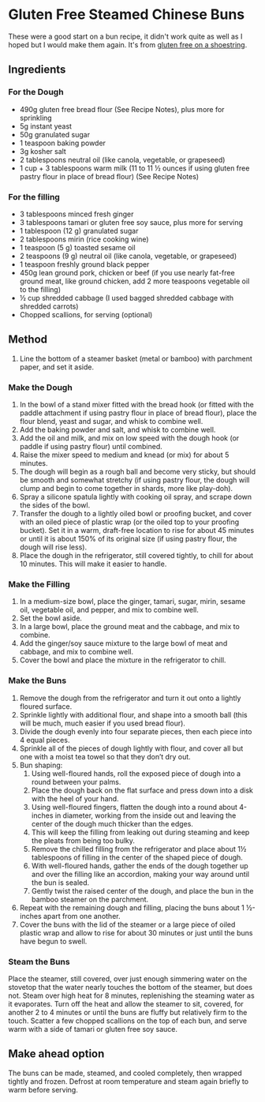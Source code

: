# Gluten Free Steamed Chinese Buns # 

These were a good start on a bun recipe, it didn't work quite as well as I hoped but I would make them again. It's from [gluten free on a shoestring](https://glutenfreeonashoestring.com/gluten-free-steamed-chinese-meat-buns/).

## Ingredients ## 

### For the Dough

- 490g gluten free bread flour (See Recipe Notes), plus more for sprinkling
- 5g instant yeast
- 50g granulated sugar
- 1 teaspoon baking powder
- 3g kosher salt
- 2 tablespoons neutral oil (like canola, vegetable, or grapeseed)
- 1 cup + 3 tablespoons warm milk (11 to 11 ½ ounces if using gluten free pastry flour in place of bread flour) (See Recipe Notes)

### For the filling

- 3 tablespoons minced fresh ginger
- 3 tablespoons tamari or gluten free soy sauce, plus more for serving
- 1 tablespoon (12 g) granulated sugar
- 2 tablespoons mirin (rice cooking wine)
- 1 teaspoon (5 g) toasted sesame oil
- 2 teaspoons (9 g) neutral oil (like canola, vegetable, or grapeseed)
- 1 teaspoon freshly ground black pepper
- 450g lean ground pork, chicken or beef (if you use nearly fat-free ground meat, like ground chicken, add 2 more teaspoons vegetable oil to the filling)
- ½ cup shredded cabbage (I used bagged shredded cabbage with shredded carrots)
- Chopped scallions, for serving (optional)

## Method ## 

1. Line the bottom of a steamer basket (metal or bamboo) with parchment paper, and set it aside.

### Make the Dough

1. In the bowl of a stand mixer fitted with the bread hook (or fitted with the paddle attachment if using pastry flour in place of bread flour), place the flour blend, yeast and sugar, and whisk to combine well.
1. Add the baking powder and salt, and whisk to combine well.
1. Add the oil and milk, and mix on low speed with the dough hook (or paddle if using pastry flour) until combined.
1. Raise the mixer speed to medium and knead (or mix) for about 5 minutes.
1. The dough will begin as a rough ball and become very sticky, but should be smooth and somewhat stretchy (if using pastry flour, the dough will clump and begin to come together in  shards, more like play-doh).
1. Spray a silicone spatula lightly with cooking oil spray, and scrape down the sides of the bowl.
1. Transfer the dough to a lightly oiled bowl or proofing bucket, and cover with an oiled piece of plastic wrap (or the oiled top to your proofing bucket). Set it in a warm, draft-free location to rise for about 45 minutes or until it is about 150% of its original size (if using pastry flour, the dough will rise less).
1. Place the dough in the refrigerator, still covered tightly, to chill for about 10 minutes. This will make it easier to handle.

### Make the Filling

1. In a medium-size bowl, place the ginger, tamari, sugar, mirin, sesame oil, vegetable oil, and pepper, and mix to combine well.
1. Set the bowl aside.
1. In a large bowl, place the ground meat and the cabbage, and mix to combine.
1. Add the ginger/soy sauce mixture to the large bowl of meat and cabbage, and mix to combine well.
1. Cover the bowl and place the mixture in the refrigerator to chill.

### Make the Buns

1. Remove the dough from the refrigerator and turn it out onto a lightly floured surface.
1. Sprinkle lightly with additional flour, and shape into a smooth ball (this will be much, much easier if you used bread flour).
1. Divide the dough evenly into four separate pieces, then each piece into 4 equal pieces.
1. Sprinkle all of the pieces of dough lightly with flour, and cover all but one with a moist tea towel so that they don’t dry out.
1. Bun shaping:
    1. Using well-floured hands, roll the exposed piece of dough into a round between your palms.
    1. Place the dough back on the flat surface and press down into a disk with the heel of your hand.
    1. Using well-floured fingers, flatten the dough into a round about 4-inches in diameter, working from the inside out and leaving the center of the dough much thicker than the edges.  
    1. This will keep the filling from leaking out during steaming and keep the pleats from being too bulky.
    1. Remove the chilled filling from the refrigerator and place about 1½ tablespoons of filling in the center of the shaped piece of dough.
    1. With well-floured hands, gather the ends of the dough together up and over the filling like an accordion, making your way around until the bun is sealed.
    1. Gently twist the raised center of the dough, and place the bun in the bamboo steamer on the parchment.
1. Repeat with the remaining dough and filling, placing the buns about 1 ½-inches apart from one another.
1. Cover the buns with the lid of the steamer or a large piece of oiled plastic wrap and allow to rise for about 30 minutes or just until the buns have begun to swell.

### Steam the Buns

Place the steamer, still covered, over just enough simmering water on the stovetop that the water nearly touches the bottom of the steamer, but does not.
Steam over high heat for 8 minutes, replenishing the steaming water as it evaporates.
Turn off the heat and allow the steamer to sit, covered, for another 2 to 4 minutes or until the buns are fluffy but relatively firm to the touch.
Scatter a few chopped scallions on the top of each bun, and serve warm with a side of tamari or gluten free soy sauce.

## Make ahead option

The buns can be made, steamed, and cooled completely, then wrapped tightly and frozen. Defrost at room temperature and steam again briefly to warm before serving.

